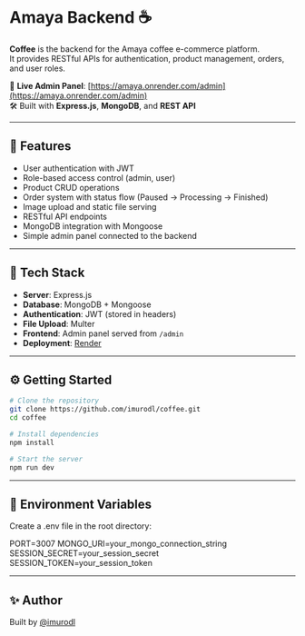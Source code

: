 # Amaya Backend ☕️

**Coffee** is the backend for the Amaya coffee e-commerce platform.  
It provides RESTful APIs for authentication, product management, orders, and user roles.

🔗 **Live Admin Panel**: [https://amaya.onrender.com/admin](https://amaya.onrender.com/admin)  
🛠️ Built with **Express.js**, **MongoDB**, and **REST API**

---

## 🚀 Features

- User authentication with JWT
- Role-based access control (admin, user)
- Product CRUD operations
- Order system with status flow (Paused → Processing → Finished)
- Image upload and static file serving
- RESTful API endpoints
- MongoDB integration with Mongoose
- Simple admin panel connected to the backend

---

## 🧱 Tech Stack

- **Server**: Express.js
- **Database**: MongoDB + Mongoose
- **Authentication**: JWT (stored in headers)
- **File Upload**: Multer
- **Frontend**: Admin panel served from `/admin`
- **Deployment**: [Render](https://render.com/)

---

## ⚙️ Getting Started

```bash
# Clone the repository
git clone https://github.com/imurodl/coffee.git
cd coffee

# Install dependencies
npm install

# Start the server
npm run dev
```

---

## 🌱 Environment Variables

Create a .env file in the root directory:

PORT=3007
MONGO_URI=your_mongo_connection_string
SESSION_SECRET=your_session_secret
SESSION_TOKEN=your_session_token

---

## ✨ Author

Built by [@imurodl](https://github.com/imurodl)
